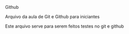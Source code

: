 Github

Arquivo da aula de Git e Github para iniciantes

Este arquivo serve para serem feitos testes no git e github

